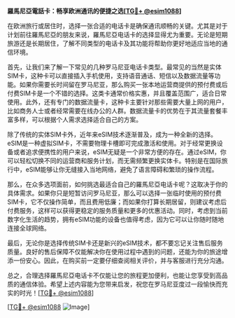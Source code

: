 **羅馬尼亞電話卡：畅享欧洲通讯的便捷之选[[TG💪+ @esim1088](https://t.me/s/esim1088)]**

在欧洲旅行或居住时，选择一张合适的电话卡是确保通讯顺畅的关键。尤其是对于计划前往羅馬尼亞的朋友来说，羅馬尼亞电话卡的选择显得尤为重要。无论是短期旅游还是长期居住，了解不同类型的电话卡及其功能将帮助你更好地适应当地的通信环境。

首先，让我们来了解一下常见的几种罗马尼亚电话卡类型。最常见的当然是实体SIM卡，这种卡可以直接插入手机使用，支持语音通话、短信以及数据流量等功能。如果你需要长时间留在罗马尼亚，那么购买一张本地运营商提供的预付费或后付费SIM卡是一个不错的选择。这类卡通常价格实惠，并且覆盖范围广，适合日常使用。此外，还有专门的数据流量卡，这种卡主要针对那些需要大量上网的用户，比如商务人士或者经常需要在线办公的人群。数据流量卡的优势在于其流量套餐丰富多样，可以根据个人需求选择适合自己的方案。

除了传统的实体SIM卡外，近年来eSIM技术逐渐普及，成为一种全新的选择。eSIM是一种虚拟SIM卡，不需要物理卡槽即可完成激活和使用。对于经常更换设备或者追求便携性的用户来说，eSIM无疑是一个非常方便的存在。通过eSIM，你可以轻松切换不同的运营商和服务计划，而无需频繁更换实体卡。特别是在国际旅行中，eSIM能够让你无缝接入当地网络，避免了语言障碍和繁琐的操作流程。

那么，在众多选项面前，如何挑选最适合自己的羅馬尼亞电话卡呢？这取决于你的具体需求。如果你只是短暂访问罗马尼亚，那么可以选择一张临时使用的预付费SIM卡，它不仅操作简单，而且费用低廉；而如果你打算长期居留，则建议考虑后付费服务，这样可以获得更稳定的服务质量和更多的优惠活动。同时，考虑到当前数字化生活的趋势，拥有eSIM功能的设备也值得考虑，因为它可以让你随时随地连接全球网络。

最后，无论你是选择传统SIM卡还是新兴的eSIM技术，都不要忘记关注售后服务质量。良好的售后保障不仅能解决你在使用过程中遇到的问题，还能为你的旅途增添一份安心。因此，在购买前一定要仔细查阅相关评价，并与客服进行充分沟通。

总之，合理选择羅馬尼亞电话卡不仅能让您的旅程更加便利，也能让您享受到高品质的通信体验。希望上述内容能为您带来启发，祝您在罗马尼亚度过一段愉快而充实的时光！[[TG💪+ @esim1088](https://t.me/s/esim1088)]

[[TG💪+ @esim1088](https://t.me/s/esim1088) ![Image](https://i.postimg.cc/4NQfJmqS/Snipaste-2025-05-13-00-14-12.png)]